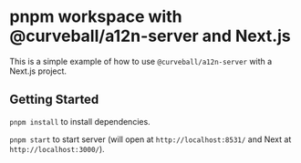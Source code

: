 # pnpm workspace with @curveball/a12n-server and Next.js

This is a simple example of how to use `@curveball/a12n-server` with a Next.js project.

## Getting Started

`pnpm install` to install dependencies.

`pnpm start` to start server (will open at `http://localhost:8531/` and Next at `http://localhost:3000/`).

